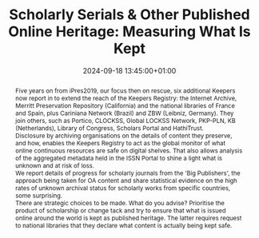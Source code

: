---
abstract: "Five years on from iPres2019, our focus then on rescue, six additional
  Keepers now report in to extend the reach of the Keepers Registry: the Internet
  Archive, Merritt Preservation Repository (California) and the national libraries
  of France and Spain, plus Cariniana Network (Brazil) and ZBW (Leibniz, Germany).
  They join others, such as Portico, CLOCKSS, Global LOCKSS Network, PKP-PLN, KB (Netherlands),
  Library of Congress, Scholars Portal and HathiTrust.\n\nDisclosure by archiving
  organisations on the details of content they preserve, and how, enables the Keepers
  Registry to act as the global monitor of what online continuous resources are safe
  on digital shelves. That also allows analysis of the aggregated metadata held in
  the ISSN Portal to shine a light what is unknown and at risk of loss. \n\nWe report
  details of progress for scholarly journals from the 'Big Publishers', the approach
  being taken for OA content and share statistical evidence on the high rates of unknown
  archival status for scholarly works from specific countries, some surprising. \n\nThere
  are strategic choices to be made. What do you advise? Prioritise the product of
  scholarship or change tack and try to ensure that what is issued online around the
  world is kept as published heritage. The latter requires request to national libraries
  that they declare what content is actually being kept safe."
creators:
- Gaëlle Béquet
- Peter Burnhill
date: 2024-09-18 13:45:00+01:00
document_url: https://zenodo.org/records/13684800
grand_parent: iPRES
institutions: []
keywords:
- approaches to preservation
- scaling up
landing_page_url: https://zenodo.org/records/13684800
language: eng
layout: publication
license: Creative Commons Attribution 4.0 (CC-BY-4.0)
notes_url: https://docs.google.com/document/d/1MToYP8iGZoTWR3l_d6IHQm8iNRXr1ozm5lJNA9ercLM/edit#heading=h.aar4tupij1po
parent: iPRES 2024
publication_type: lightning talk
size: null
slides_url: https://zenodo.org/records/13684800
source_name: iPRES
stream_url: https://www.archief.vlaanderen.be/archief/records/dossiers/5acb210228ce4315ae650812d056a482329eb83ed2dc42398a51505dc153be81/documents/3ec04ee9969c4ac48501aa9100cd6f752a2085cce7cc414588e4c6fc22f07e98
title: 'Scholarly Serials & Other Published Online Heritage: Measuring What Is Kept'
year: 2024
---